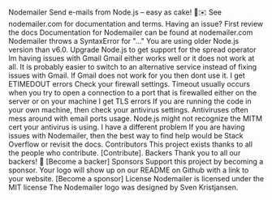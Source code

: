 Nodemailer Send e-mails from Node.js – easy as cake! 🍰✉️ See nodemailer.com for documentation and terms. Having an issue? First review the docs Documentation for Nodemailer can be found at nodemailer.com Nodemailer throws a SyntaxError for "..." You are using older Node.js version than v6.0. Upgrade Node.js to get support for the spread operator Im having issues with Gmail Gmail either works well or it does not work at all. It is probably easier to switch to an alternative service instead of fixing issues with Gmail. If Gmail does not work for you then dont use it. I get ETIMEDOUT errors Check your firewall settings. Timeout usually occurs when you try to open a connection to a port that is firewalled either on the server or on your machine I get TLS errors If you are running the code in your own machine, then check your antivirus settings. Antiviruses often mess around with email ports usage. Node.js might not recognize the MITM cert your antivirus is using. I have a different problem If you are having issues with Nodemailer, then the best way to find help would be Stack Overflow or revisit the docs. Contributors This project exists thanks to all the people who contribute. [Contribute]. Backers Thank you to all our backers! 🙏 [Become a backer] Sponsors Support this project by becoming a sponsor. Your logo will show up on our README on Github with a link to your website. [Become a sponsor] License Nodemailer is licensed under the MIT license The Nodemailer logo was designed by Sven Kristjansen.